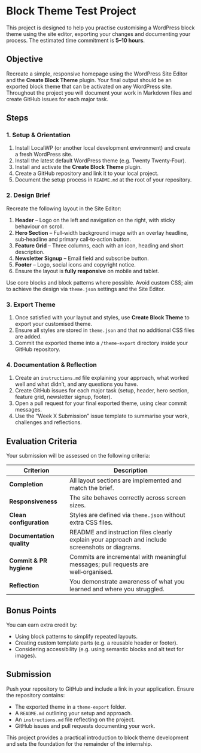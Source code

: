 # Block Theme Test Project

This project is designed to help you practise customising a WordPress block theme using the site editor, exporting your changes and documenting your process. The estimated time commitment is **5–10 hours**.

## Objective

Recreate a simple, responsive homepage using the WordPress Site Editor and the **Create Block Theme** plugin. Your final output should be an exported block theme that can be activated on any WordPress site. Throughout the project you will document your work in Markdown files and create GitHub issues for each major task.

## Steps

### 1. Setup & Orientation

1. Install LocalWP (or another local development environment) and create a fresh WordPress site.
2. Install the latest default WordPress theme (e.g. Twenty Twenty‑Four).
3. Install and activate the **Create Block Theme** plugin.
4. Create a GitHub repository and link it to your local project.
5. Document the setup process in `README.md` at the root of your repository.

### 2. Design Brief

Recreate the following layout in the Site Editor:

1. **Header** – Logo on the left and navigation on the right, with sticky behaviour on scroll.
2. **Hero Section** – Full‑width background image with an overlay headline, sub‑headline and primary call‑to‑action button.
3. **Feature Grid** – Three columns, each with an icon, heading and short description.
4. **Newsletter Signup** – Email field and subscribe button.
5. **Footer** – Logo, social icons and copyright notice.
6. Ensure the layout is **fully responsive** on mobile and tablet.

Use core blocks and block patterns where possible. Avoid custom CSS; aim to achieve the design via `theme.json` settings and the Site Editor.

### 3. Export Theme

1. Once satisfied with your layout and styles, use **Create Block Theme** to export your customised theme.
2. Ensure all styles are stored in `theme.json` and that no additional CSS files are added.
3. Commit the exported theme into a `/theme‑export` directory inside your GitHub repository.

### 4. Documentation & Reflection

1. Create an `instructions.md` file explaining your approach, what worked well and what didn’t, and any questions you have.
2. Create GitHub issues for each major task (setup, header, hero section, feature grid, newsletter signup, footer).
3. Open a pull request for your final exported theme, using clear commit messages.
4. Use the “Week X Submission” issue template to summarise your work, challenges and reflections.

## Evaluation Criteria

Your submission will be assessed on the following criteria:

| Criterion | Description |
| --- | --- |
| **Completion** | All layout sections are implemented and match the brief. |
| **Responsiveness** | The site behaves correctly across screen sizes. |
| **Clean configuration** | Styles are defined via `theme.json` without extra CSS files. |
| **Documentation quality** | README and instruction files clearly explain your approach and include screenshots or diagrams. |
| **Commit & PR hygiene** | Commits are incremental with meaningful messages; pull requests are well‑organised. |
| **Reflection** | You demonstrate awareness of what you learned and where you struggled. |

## Bonus Points

You can earn extra credit by:

- Using block patterns to simplify repeated layouts.
- Creating custom template parts (e.g. a reusable header or footer).
- Considering accessibility (e.g. using semantic blocks and alt text for images).

## Submission

Push your repository to GitHub and include a link in your application. Ensure the repository contains:

- The exported theme in a `theme‑export` folder.
- A `README.md` outlining your setup and approach.
- An `instructions.md` file reflecting on the project.
- GitHub issues and pull requests documenting your work.

This project provides a practical introduction to block theme development and sets the foundation for the remainder of the internship.

